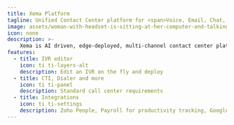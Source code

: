 ```yaml
---
title: Xema Platform
tagline: Unified Contact Center platform for <span>Voice, Email, Chat, and Social Media</span>
image: assets/woman-with-headset-is-sitting-at-her-computer-and-talking-with-client-vector-id1240334968.jpg
icon: none
description: >-
    Xema is AI driven, edge-deployed, multi-channel contact center platform that enables multi-skilled, blended Agents handle diverse tasks using skill based routing.
features:
  - title: IVR editor
    icon: ti ti-layers-alt
    description: Edit an IVR on the fly and deploy
  - title: CTI, Dialer and more
    icon: ti ti-panel
    description: Standard call center requirements
  - title: Integrations
    icon: ti ti-settings
    description: Zoho People, Payroll for productivity tracking, Google Business Calls for better answering rates and many more.
---
```

